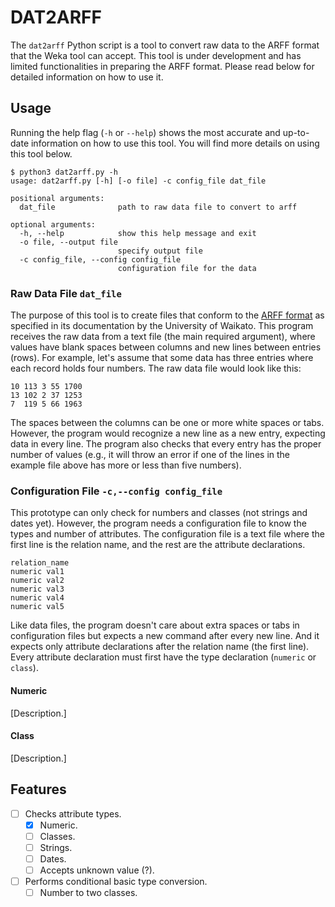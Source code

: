 # DAT2ARFF
The `dat2arff` Python script is a tool to convert raw data to the ARFF format
that the Weka tool can accept. This tool is under development and has limited
functionalities in preparing the ARFF format. Please read below for detailed
information on how to use it.

## Usage
Running the help flag (`-h` or `--help`) shows the most accurate and up-to-date
information on how to use this tool. You will find more details on using this
tool below.

```
$ python3 dat2arff.py -h
usage: dat2arff.py [-h] [-o file] -c config_file dat_file

positional arguments:
  dat_file              path to raw data file to convert to arff

optional arguments:
  -h, --help            show this help message and exit
  -o file, --output file
                        specify output file
  -c config_file, --config config_file
                        configuration file for the data
```

### Raw Data File `dat_file`
The purpose of this tool is to create files that conform to the [ARFF format](https://www.cs.waikato.ac.nz/~ml/weka/arff.html)
as specified in its documentation by the University of Waikato. This program
receives the raw data from a text file (the main required argument), where
values have blank spaces between columns and new lines between entries (rows).
For example, let's assume that some data has three entries where each record
holds four numbers. The raw data file would look like this:

```text
10 113 3 55 1700
13 102 2 37 1253
7  119 5 66 1963
```

The spaces between the columns can be one or more white spaces or tabs. However,
the program would recognize a new line as a new entry, expecting data in every
line. The program also checks that every entry has the proper number of values
(e.g., it will throw an error if one of the lines in the example file above has
more or less than five numbers).

### Configuration File `-c,--config config_file`
This prototype can only check for numbers and classes (not strings and dates
yet). However, the program needs a configuration file to know the types and
number of attributes. The configuration file is a text file where the first
line is the relation name, and the rest are the attribute declarations.

```text
relation_name
numeric val1
numeric val2
numeric val3
numeric val4
numeric val5
```

Like data files, the program doesn't care about extra spaces or tabs in
configuration files but expects a new command after every new line. And it
expects only attribute declarations after the relation name (the first line).
Every attribute declaration must first have the type declaration (`numeric` or
`class`).

#### Numeric
[Description.]

#### Class
[Description.]

## Features
- [ ] Checks attribute types.
    - [x] Numeric.
    - [ ] Classes.
    - [ ] Strings.
    - [ ] Dates.
    - [ ] Accepts unknown value (?).
- [ ] Performs conditional basic type conversion.
    - [ ] Number to two classes.